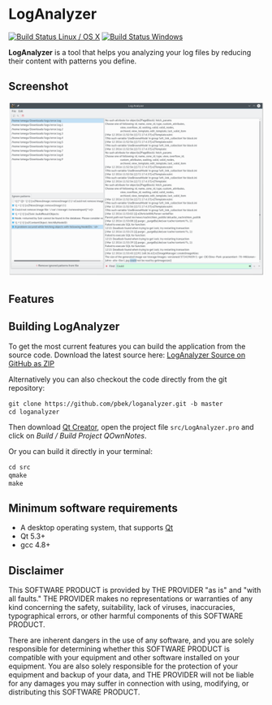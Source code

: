 # LogAnalyzer 

[![Build Status Linux / OS X](https://travis-ci.org/pbek/loganalyzer.svg?branch=develop)](https://travis-ci.org/pbek/loganalyzer)
[![Build Status Windows](https://ci.appveyor.com/api/projects/status/github/pbek/LogAnalyzer)](https://ci.appveyor.com/project/pbek/loganalyzer)

**LogAnalyzer** is a tool that helps you analyzing your log files by reducing 
their content with patterns you define.  

## Screenshot
![Screenhot](screenshots/screenshot.png)

## Features

## Building LogAnalyzer
To get the most current features you can build the application from the 
source code. Download the latest source here: 
[LogAnalyzer Source on GitHub as ZIP](https://github.com/pbek/loganalyzer/archive/master.zip)

Alternatively you can also checkout the code directly from the git repository:

```shell
git clone https://github.com/pbek/loganalyzer.git -b master
cd loganalyzer
```

Then download [Qt Creator](http://www.qt.io/download-open-source), 
open the project file `src/LogAnalyzer.pro` and click on 
*Build / Build Project QOwnNotes*.

Or you can build it directly in your terminal:

```shell
cd src
qmake
make
```

## Minimum software requirements
- A desktop operating system, that supports [Qt](http://www.qt.io/)
- Qt 5.3+
- gcc 4.8+

## Disclaimer
This SOFTWARE PRODUCT is provided by THE PROVIDER "as is" and "with all faults." THE PROVIDER makes no representations or warranties of any kind concerning the safety, suitability, lack of viruses, inaccuracies, typographical errors, or other harmful components of this SOFTWARE PRODUCT. 

There are inherent dangers in the use of any software, and you are solely responsible for determining whether this SOFTWARE PRODUCT is compatible with your equipment and other software installed on your equipment. You are also solely responsible for the protection of your equipment and backup of your data, and THE PROVIDER will not be liable for any damages you may suffer in connection with using, modifying, or distributing this SOFTWARE PRODUCT.
